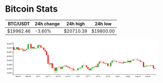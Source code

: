 # Bitcoin Stats

BTC/USDT|24h change|24h high|24h low|
|---|---|---|---|
|$19962.46|-3.60%|$20710.39|$19800.00|

<img src="./chart.svg">
